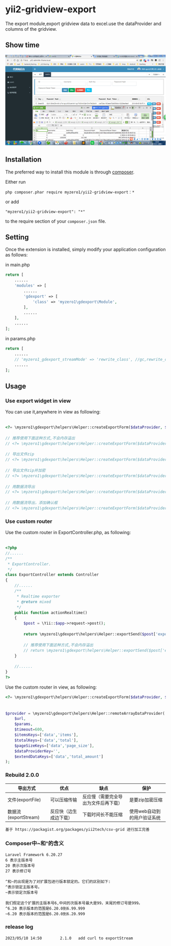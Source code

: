 yii2-gridview-export
========================

The export module,export gridview data to excel.use the dataProvider and columns of the gridview.

Show time
------------

![](https://github.com/myzero1/show-time/blob/master/yii2-gridview-export/screenshot/1.png)

Installation
------------

The preferred way to install this module is through [composer](http://getcomposer.org/download/).

Either run

```
php composer.phar require myzero1/yii2-gridview-export：*
```

or add

```
"myzero1/yii2-gridview-export": "*"
```

to the require section of your `composer.json` file.



Setting
-----

Once the extension is installed, simply modify your application configuration as follows:

in main.php
```php
return [
    ......
    'modules' => [
        ......
        'gdexport' => [
            'class' => 'myzero1\gdexport\Module',
        ],
        ......
    ],
    ......
];
```

in params.php
```php
return [
    ......
    // 'myzero1_gdexport_streamMode' => 'rewrite_class', //gc,rewrite_class,curl,default is gc,to solve the memory leak of yii2 AR recorder 
    ......
];
```



Usage
-----

### Use export widget in view
You can use it,anywhere in view as following:

```php

<?= \myzero1\gdexport\helpers\Helper::createExportForm($dataProvider, $columns, $name='导出文件名', $buttonOpts = ['class' => 'btn btn-info'], $url=['/gdexport/export/export','id' => 1], $writerType='Xls', $buttonLable='导出', $timeout = 600);?>

// 推荐使用下面这种方式,不会内存溢出
// <?= \myzero1\gdexport\helpers\Helper::createExportForm($dataProvider, $columns, $name='导出文件名', $buttonOpts = ['class' => 'btn btn-info'], $url=['/gdexport/export/big-export','id' => 1], $writerType='Xls', $buttonLable='导出大量数据', $timeout = 600);?>

// 导出文件zip
// <?= \myzero1\gdexport\helpers\Helper::createExportForm($dataProvider, $columns, $name='导出文件名', $buttonOpts = ['class' => 'btn btn-info'], $url=['/gdexport/export/export-file','id' => 1], $writerType='Xls', $buttonLable='导出大量数据', $timeout = 600);?>

// 导出文件zip并加密
// <?= \myzero1\gdexport\helpers\Helper::createExportForm($dataProvider, $columns, $name='导出文件名', $buttonOpts = ['class' => 'btn btn-info'], $url=['/gdexport/export/export-file-pw','id' => 1], $writerType='Xls', $buttonLable='导出大量数据', $timeout = 600);?>

// 用数据流导出
// <?= \myzero1\gdexport\helpers\Helper::createExportForm($dataProvider, $columns, $name='导出文件名', $buttonOpts = ['class' => 'btn btn-info'], $url=['/gdexport/export/export-stream','id' => 1], $writerType='Xls', $buttonLable='导出大量数据', $timeout = 600);?>

// 用数据流导出，添加确认框
// <?= \myzero1\gdexport\helpers\Helper::createExportForm($dataProvider, $columns, $name='导出文件名', $buttonOpts = ['class' => 'btn btn-info'], $url=['/gdexport/export/export-stream','id' => 1], $writerType='Xls', $buttonLable='导出大量数据', $timeout = 600, $confirmMsg = "请问你确认导出数据吗？");?>

```
### Use custom router
Use the custom router in ExportController.php, as following:

```php

<?php
//......
/**
 * ExportController.
 */
class ExportController extends Controller
{
    //......
    /**
     * Realtime exporter
     * @return mixed
     */
    public function actionRealtime()
    {
        $post = \Yii::$app->request->post();

        return \myzero1\gdexport\helpers\Helper::exportSend($post['export_columns'], $exportQuery=$post['export_query'], $exportSql=$post['export_sql'], $exportName=$post['export_name'], $writerType = $post['export_type'], $post['export_timeout']);

        // 推荐使用下面这种方式,不会内存溢出
        // return \myzero1\gdexport\helpers\Helper::exportSend($post['export_columns'], $exportQuery=$post['export_query'], $exportSql=$post['export_sql'], $exportName=$post['export_name'], $writerType = $post['export_type'], $post['export_timeout']);
    }

    //......
}
?>

```

Use the custom router in view, as following:

```php
<?= \myzero1\gdexport\helpers\Helper::createExportForm($dataProvider, $columns, $name='导出文件名', $buttonOpts = ['class' => 'btn btn-info'], ['/export/realtime'], $writerType='Xls', $buttonLable='导出', $timeout = 600);?>


$provider = \myzero1\gdexport\helpers\Helper::remoteArrayDataProvider(
    $url, 
    $params,
    $timeout=600,
    $itemsKeys=['data','items'],
    $totalKeys=['data','total'],
    $pageSizeKeys=['data','page_size'],
    $dataProviderKey='',
    $extendDataKeys=['data','total_amount']
);

```


### Rebuild 2.0.0

|导出方式|优点|缺点|保护|
|---|---|---|---|
|文件(exportFile)|可以压缩传输|反应慢（需要完全导出为文件后再下载）|是要zip加密压缩|
|数据流(exportStream)|反应快（边生成边下载）|下载时间长不能压缩|使用web自动到的用户验证系统|

```
基于 https://packagist.org/packages/yii2tech/csv-grid 进行加工完善

```

### Composer中~和^的含义
```
Laravel Framework 6.20.27
6 表示主版本号
20 表示次版本号
27 表示修订号

^和~的出现是为了对扩展包进行版本锁定的。它们的区别如下:
^表示锁定主版本号。
~表示锁定次版本号

我们假定这个扩展的主版本号6,中间的次版本号最大是99，末尾的修订号是999。
^6.20 表示版本的范围是6.20.0到6.99.999
~6.20 表示版本的范围是6.20.0到6.20.999

```

### release log
```
2023/05/10 14:50        2.1.0   add curl to exportStream 

```